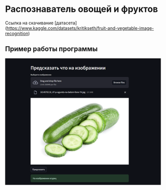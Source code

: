 # Распознаватель овощей и фруктов
Ссылка на скачивание [датасета] (https://www.kaggle.com/datasets/kritikseth/fruit-and-vegetable-image-recognition)
## Пример работы программы
![Пример](example.png)